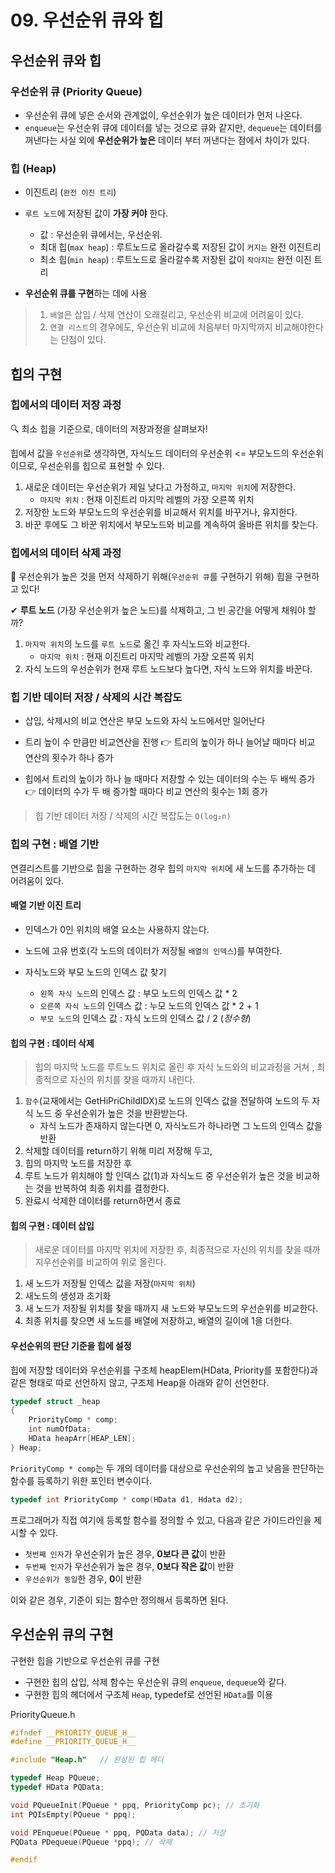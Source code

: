# 09. 우선순위 큐와 힙

## 우선순위 큐와 힙

### 우선순위 큐 (Priority Queue)

- 우선순위 큐에 넣은 순서와 관계없이, 우선순위가 높은 데이터가 먼저 나온다.
- `enqueue`는 우선순위 큐에 데이터를 넣는 것으로 큐와 같지만, `dequeue`는 데이터를 꺼낸다는 사실 외에 **우선순위가 높은** 데이터 부터 꺼낸다는 점에서 차이가 있다.

### 힙 (Heap)

- 이진트리 (`완전 이진 트리`)
- `루트 노드`에 저장된 값이 **가장 커야** 한다.
    - 값 : 우선순위 큐에서는, 우선순위.
    - 최대 힙(`max heap`) : 루트노드로 올라갈수록 저장된 값이 `커지는` 완전 이진트리
    - 최소 힙(`min heap`) : 루트노드로 올라갈수록 저장된 값이 `작아지는` 완전 이진 트리

- **우선순위 큐를 구현**하는 데에 사용  

> 1. `배열`은 삽입 / 삭제 연산이 오래걸리고, 우선순위 비교에 어려움이 있다. 
>2. `연결 리스트`의 경우에도, 우선순위 비교에 처음부터 마지막까지 비교해야한다는 단점이 있다.

## 힙의 구현

### 힙에서의 데이터 저장 과정

🔍 최소 힙을 기준으로, 데이터의 저장과정을 살펴보자!

힙에서 값을 `우선순위`로 생각하면, 자식노드 데이터의 우선순위 <= 부모노드의 우선순위이므로, 우선순위를 힙으로 표현할 수 있다.

1. 새로운 데이터는 우선순위가 제일 낮다고 가정하고, `마지막 위치`에 저장한다.
    - `마지막 위치` : 현재 이진트리 마지막 레벨의 가장 오른쪽 위치
2. 저장한 노드와 부모노드의 우선순위를 비교해서 위치를 바꾸거나, 유지한다.
3. 바꾼 후에도 그 바꾼 위치에서 부모노드와 비교를 계속하여 올바른 위치를 찾는다.

### 힙에서의 데이터 삭제 과정

🤔 우선순위가 높은 것을 먼저 삭제하기 위해(`우선순위 큐`를 구현하기 위해) 힙을 구현하고 있다!

✔ **루트 노드** (가장 우선순위가 높은 노드)를 삭제하고, 그 빈 공간을 어떻게 채워야 할까?

1. `마지막 위치`의 노드를 `루트 노드`로 옮긴 후 자식노드와 비교한다. 
    - `마지막 위치` : 현재 이진트리 마지막 레벨의 가장 오른쪽 위치
2. 자식 노드의 우선순위가 현재 루트 노드보다 높다면, 자식 노드와 위치를 바꾼다.

### 힙 기반 데이터 저장 / 삭제의 시간 복잡도

- 삽입, 삭제시의 비교 연산은 부모 노드와 자식 노드에서만 일어난다
- 트리 높이 수 만큼만 비교연산을 진행 👉 트리의 높이가 하나 늘어날 때마다 비교 연산의 횟수가 하나 증가


- 힙에서 트리의 높이가 하나 늘 때마다 저장할 수 있는 데이터의 수는 두 배씩 증가 👉 데이터의 수가 두 배 증가할 때마다 비교 연산의 횟수는 1회 증가

> 힙 기반 데이터 저장 / 삭제의 시간 복잡도는 `O(log₂n)`

### 힙의 구현 : 배열 기반

연결리스트를 기반으로 힙을 구현하는 경우 힙의 `마지막 위치`에 새 노드를 추가하는 데 어려움이 있다.

#### 배열 기반 이진 트리

- 인덱스가 0인 위치의 배열 요소는 사용하지 않는다.
- 노드에 고유 번호(각 노드의 데이터가 저장될 `배열의 인덱스`)를 부여한다.

- 자식노드와 부모 노드의 인덱스 값 찾기
    - `왼쪽 자식 노드`의 인덱스 값 : 부모 노드의 인덱스 값 * 2
    - `오른쪽 자식 노드`의 인덱스 값 : 누모 노드의 인덱스 값 * 2 + 1
    - `부모 노드`의 인덱스 값 : 자식 노드의 인덱스 값 / 2 (*정수형*)

#### 힙의 구현 :  데이터 삭제

> 힙의 마지막 노드를 루트노드 위치로 올린 후 자식 노드와의 비교과정을 거쳐 , 최종적으로 자신의 위치를 찾을 때까지 내린다.

1. `함수`(교재에서는 GetHiPriChildIDX)로 노드의 인덱스 값을 전달하여 노드의 두 자식 노드 중 우선순위가 높은 것을 반환받는다.
    - 자식 노드가 존재하지 않는다면 0, 자식노드가 하나라면 그 노드의 인덱스 값을 반환
2. 삭제할 데이터를 return하기 위해 미리 저장해 두고,
3. 힙의 마지막 노드를 저장한 후
4. 루트 노드가 위치해야 할 인덱스 값(1)과 자식노드 중 우선순위가 높은 것을 비교하는 것을 반복하여 최종 위치를 결정한다.
5. 완료시 삭제한 데이터를 return하면서 종료

#### 힙의 구현 : 데이터 삽입

> 새로운 데이터를 마지막 위치에 저장한 후, 최종적으로 자신의 위치를 찾을 때까지우선순위를 비교하여 위로 올린다.

1. 새 노드가 저장될 인덱스 값을 저장(`마지막 위치`)
2. 새노드의 생성과 초기화
3. 새 노드가 저장될 위치를 찾을 때까지 새 노드와 부모노드의 우선순위를 비교한다.
4. 최종 위치를 찾으면 새 노드를 배열에 저장하고, 배열의 길이에 1을 더한다.

#### 우선순위의 판단 기준을 힙에 설정

힙에 저장할 데이터와 우선순위를 구조체 heapElem(HData, Priority를 포함한다)과 같은 형태로 따로 선언하지 않고, 구조체 Heap을 아래와 같이 선언한다. 

```c
typedef struct _heap
{
    PriorityComp * comp;
    int numOfData;
    HData heapArr[HEAP_LEN];
} Heap;
```
`PriorityComp * comp`는 두 개의 데이터를 대상으로 우선순위의 높고 낮음을 판단하는 함수를 등록하기 위한 포인터 변수이다.

```c
typedef int PriorityComp * comp(HData d1, Hdata d2); 
```

프로그래머가 직접 여기에 등록할 함수를 정의할 수 있고, 다음과 같은 가이드라인을 제시할 수 있다.

- `첫번째 인자`가 우선순위가 높은 경우, **0보다 큰 값**이 반환
- `두번째 인자`가 우선순위가 높은 경우, **0보다 작은 값**이 반환
- `우선순위가 동일`한 경우, **0**이 반환

이와 같은 경우, 기준이 되는 함수만 정의해서 등록하면 된다.

## 우선순위 큐의 구현

구현한 힙을 기반으로 우선순위 큐를 구현

- 구현한 힙의 삽입, 삭제 함수는 우선순위 큐의 `enqueue`, `dequeue`와 같다.
- 구현한 힙의 헤더에서 구조체 `Heap`,  typedef로 선언된 `HData`를 이용

PriorityQueue.h
```c
#ifndef __PRIORITY_QUEUE_H__
#define __PRIORITY_QUEUE_H__

#include "Heap.h"   // 완성된 힙 헤더

typedef Heap PQueue;
typedef HData PQData;

void PQueueInit(PQueue * ppq, PriorityComp pc); // 초기화
int PQIsEmpty(PQueue * ppq);

void PEnqueue(PQueue * ppq, PQData data); // 저장
PQData PDequeue(PQueue *ppq); // 삭제

#endif
```